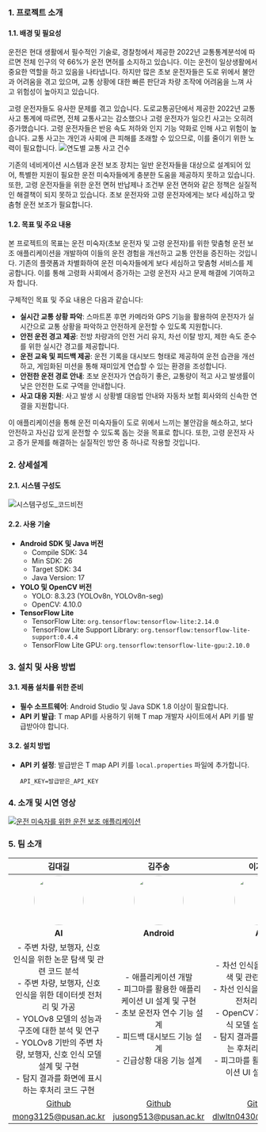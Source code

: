 ### 1. 프로젝트 소개

#### 1.1. 배경 및 필요성

운전은 현대 생활에서 필수적인 기술로, 경찰청에서 제공한 2022년 교통통계분석에 따르면 전체 인구의 약 66%가 운전 면허를 소지하고 있습니다. 이는 운전이 일상생활에서 중요한 역할을 하고 있음을 나타냅니다. 하지만 많은 초보 운전자들은 도로 위에서 불안과 어려움을 겪고 있으며, 교통 상황에 대한 빠른 판단과 차량 조작에 어려움을 느껴 사고 위험성이 높아지고 있습니다.

고령 운전자들도 유사한 문제를 겪고 있습니다. 도로교통공단에서 제공한 2022년 교통사고 통계에 따르면, 전체 교통사고는 감소했으나 고령 운전자가 일으킨 사고는 오히려 증가했습니다. 고령 운전자들은 반응 속도 저하와 인지 기능 약화로 인해 사고 위험이 높습니다. 교통 사고는 개인과 사회에 큰 피해를 초래할 수 있으므로, 이를 줄이기 위한 노력이 필요합니다.
![연도별 교통 사고 건수](https://github.com/user-attachments/assets/7da6d111-625a-4481-b094-51ca5fc632ce)

기존의 네비게이션 시스템과 운전 보조 장치는 일반 운전자들을 대상으로 설계되어 있어, 특별한 지원이 필요한 운전 미숙자들에게 충분한 도움을 제공하지 못하고 있습니다. 또한, 고령 운전자들을 위한 운전 면허 반납제나 조건부 운전 면허와 같은 정책은 실질적인 해결책이 되지 못하고 있습니다. 초보 운전자와 고령 운전자에게는 보다 세심하고 맞춤형 운전 보조가 필요합니다.

#### 1.2. 목표 및 주요 내용

본 프로젝트의 목표는 운전 미숙자(초보 운전자 및 고령 운전자)를 위한 맞춤형 운전 보조 애플리케이션을 개발하여 이들의 운전 경험을 개선하고 교통 안전을 증진하는 것입니다. 기존의 플랫폼과 차별화하여 운전 미숙자들에게 보다 세심하고 맞춤형 서비스를 제공합니다. 이를 통해 고령화 사회에서 증가하는 고령 운전자 사고 문제 해결에 기여하고자 합니다.

구체적인 목표 및 주요 내용은 다음과 같습니다:

-  **실시간 교통 상황 파악**: 스마트폰 후면 카메라와 GPS 기능을 활용하여 운전자가 실시간으로 교통 상황을 파악하고 안전하게 운전할 수 있도록 지원합니다.
-  **안전 운전 경고 제공**: 전방 차량과의 안전 거리 유지, 차선 이탈 방지, 제한 속도 준수를 위한 실시간 경고를 제공합니다.
-  **운전 교육 및 피드백 제공**: 운전 기록을 대시보드 형태로 제공하여 운전 습관을 개선하고, 게임화된 미션을 통해 재미있게 연습할 수 있는 환경을 조성합니다.
-  **안전한 운전 경로 안내**: 초보 운전자가 연습하기 좋은, 교통량이 적고 사고 발생률이 낮은 안전한 도로 구역을 안내합니다.
-  **사고 대응 지원**: 사고 발생 시 상황별 대응법 안내와 자동차 보험 회사와의 신속한 연결을 지원합니다.

이 애플리케이션을 통해 운전 미숙자들이 도로 위에서 느끼는 불안감을 해소하고, 보다 안전하고 자신감 있게 운전할 수 있도록 돕는 것을 목표로 합니다. 또한, 고령 운전자 사고 증가 문제를 해결하는 실질적인 방안 중 하나로 작용할 것입니다.

### 2. 상세설계

#### 2.1. 시스템 구성도

![시스템구성도_코드비전](https://github.com/user-attachments/assets/08a0b965-7882-4c98-952d-893c52f09297)

#### 2.2. 사용 기술

-  **Android SDK 및 Java 버전**
   -  Compile SDK: 34
   -  Min SDK: 26
   -  Target SDK: 34
   -  Java Version: 17
-  **YOLO 및 OpenCV 버전**
   -  YOLO: 8.3.23 (YOLOv8n, YOLOv8n-seg)
   -  OpenCV: 4.10.0
-  **TensorFlow Lite**
   -  TensorFlow Lite: `org.tensorflow:tensorflow-lite:2.14.0`
   -  TensorFlow Lite Support Library: `org.tensorflow:tensorflow-lite-support:0.4.4`
   -  TensorFlow Lite GPU: `org.tensorflow:tensorflow-lite-gpu:2.10.0`

### 3. 설치 및 사용 방법

#### 3.1. 제품 설치를 위한 준비

- **필수 소프트웨어**: Android Studio 및 Java SDK 1.8 이상이 필요합니다.
- **API 키 발급**: T map API를 사용하기 위해 T map 개발자 사이트에서 API 키를 발급받아야 합니다.

#### 3.2. 설치 방법

- **API 키 설정**: 발급받은 T map API 키를 `local.properties` 파일에 추가합니다.
   ```properties
   API_KEY=발급받은_API_KEY
   ```

### 4. 소개 및 시연 영상

[![운전 미숙자를 위한 운전 보조 애플리케이션](https://img.youtube.com/vi/B24bSNfnOq8/0.jpg)](https://youtu.be/B24bSNfnOq8)

### 5. 팀 소개

| **김대길** | **김주송** | **이지수** |
|:-:|:-:|:-:|
| <img src="https://github.com/mong3125.png" width="100" height="100" style="border-radius: 50%;"> | <img src="https://github.com/jooiss.png" width="100" height="100" style="border-radius: 50%;"> | <img src="https://github.com/dlwltn0430.png" width="100" height="100" style="border-radius: 50%;"> |
| **AI** | **Android** | **AI** |
| - 주변 차량, 보행자, 신호 인식을 위한 논문 탐색 및 관련 코드 분석<br> - 주변 차량, 보행자, 신호 인식을 위한 데이터셋 전처리 및 가공<br> - YOLOv8 모델의 성능과 구조에 대한 분석 및 연구<br> - YOLOv8 기반의 주변 차량, 보행자, 신호 인식 모델 설계 및 구현<br> - 탐지 결과를 화면에 표시하는 후처리 코드 구현 | - 애플리케이션 개발<br> - 피그마를 활용한 애플리케이션 UI 설계 및 구현<br> - 초보 운전자 연수 기능 설계<br> - 피드백 대시보드 기능 설계<br> - 긴급상황 대응 기능 설계 | - 차선 인식을 위한 논문 탐색 및 관련 코드 분석<br> - 차선 인식을 위한 데이터셋 전처리 및 가공<br> - OpenCV 기반의 차선 인식 모델 설계 및 구현<br> - 탐지 결과를 화면에 표시하는 후처리 코드 구현<br> - 피그마를 활용한 애플리케이션 UI 설계 및 구현 |
| [Github](https://github.com/mong3125) | [Github](https://github.com/jooiss) | [Github](https://github.com/dlwltn0430) |
| mong3125@pusan.ac.kr | jusong513@pusan.ac.kr | dlwltn0430@pusan.ac.kr |

